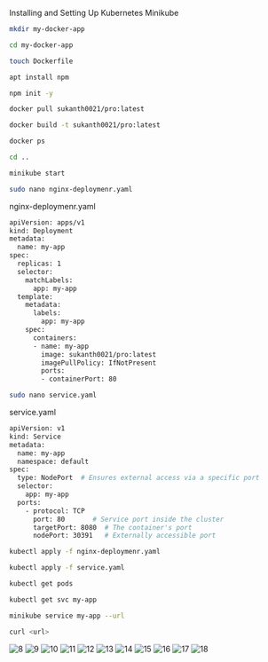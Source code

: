Installing and Setting Up Kubernetes Minikube


```bash
mkdir my-docker-app
```
```bash
cd my-docker-app
```
```bash
touch Dockerfile
```
```bash
apt install npm
```
```bash
npm init -y
```
```bash
docker pull sukanth0021/pro:latest
```
```bash
docker build -t sukanth0021/pro:latest
```
```bash
docker ps
```
```bash
cd ..
```
```bash
minikube start
```
```bash
sudo nano nginx-deploymenr.yaml
```

nginx-deploymenr.yaml

```bash
apiVersion: apps/v1
kind: Deployment
metadata:
  name: my-app
spec:
  replicas: 1
  selector:
    matchLabels:
      app: my-app
  template:
    metadata:
      labels:
        app: my-app
    spec:
      containers:
      - name: my-app
        image: sukanth0021/pro:latest
        imagePullPolicy: IfNotPresent
        ports:
        - containerPort: 80
```

```bash
sudo nano service.yaml
```

service.yaml

```bash
apiVersion: v1
kind: Service
metadata:
  name: my-app
  namespace: default
spec:
  type: NodePort  # Ensures external access via a specific port
  selector:
    app: my-app
  ports:
    - protocol: TCP
      port: 80       # Service port inside the cluster
      targetPort: 8080  # The container's port
      nodePort: 30391   # Externally accessible port
```

```bash
kubectl apply -f nginx-deploymenr.yaml
```
```bash
kubectl apply -f service.yaml
```
```bash
kubectl get pods
```
```bash
kubectl get svc my-app
```
```bash
minikube service my-app --url
```
```bash
curl <url>
```

![8](https://github.com/user-attachments/assets/ee6c5eef-e5b9-4d6d-9a59-c159ac7fd6af)
![9](https://github.com/user-attachments/assets/5f20b6ac-fb9f-4f14-8655-85bb045c7f4a)
![10](https://github.com/user-attachments/assets/22013918-bbd2-4bb7-b95c-796b2c91866a)
![11](https://github.com/user-attachments/assets/6e707f66-a170-46d7-948d-0073f0ecbb00)
![12](https://github.com/user-attachments/assets/8e84388f-a396-4014-a588-2a1ad0093f8c)
![13](https://github.com/user-attachments/assets/432e7421-d934-435e-894b-88b4f317e283)
![14](https://github.com/user-attachments/assets/64e1b863-35ec-42d6-b349-ec04d345a63c)
![15](https://github.com/user-attachments/assets/4c50cc53-114c-4ee4-92c4-d084d73eb084)
![16](https://github.com/user-attachments/assets/4064aa09-cf78-4382-b03a-894fbbe999c5)
![17](https://github.com/user-attachments/assets/df86dbcc-a2c0-4cef-8cda-c7b7c9cfce93)
![18](https://github.com/user-attachments/assets/f6225f1b-67eb-425f-81bb-eb4272371e87)




